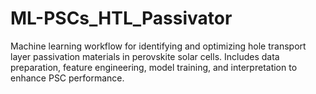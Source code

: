 # ML-PSCs_HTL_Passivator
Machine learning workflow for identifying and optimizing hole transport layer passivation materials in perovskite solar cells. Includes data preparation, feature engineering, model training, and interpretation to enhance PSC performance.
